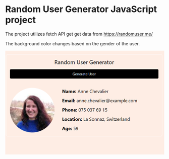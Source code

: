 # Random User Generator JavaScript project

The project utilizes fetch API get get data from https://randomuser.me/

The background color changes based on the gender of the user. 

![Alt text](image.png)